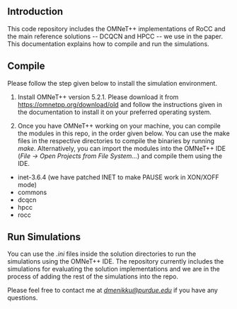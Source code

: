 ## Introduction

This code repository includes the OMNeT++ implementations of RoCC and the main reference solutions -- DCQCN and HPCC -- we use in the paper. This documentation explains how to compile and run the simulations.

## Compile

Please follow the step given below to install the simulation environment.

1. Install OMNeT++ version 5.2.1. Please download it from https://omnetpp.org/download/old and follow the instructions given in the documentation to install it on your preferred operating system.

2. Once you have OMNeT++ working on your machine, you can compile the modules in this repo, in the order given below. You can use the make files in the respective directories to compile the binaries by running *make*. Alternatively, you can import the modules into the OMNeT++ IDE (*File -> Open Projects from File System...*) and compile them using the IDE.

- inet-3.6.4 (we have patched INET to make PAUSE work in XON/XOFF mode)
- commons
- dcqcn
- hpcc
- rocc

## Run Simulations

You can use the *.ini* files inside the solution directories to run the simulations using the OMNeT++ IDE. The repository currently includes the simulations for evaluating the solution implementations and we are in the process of adding the rest of the simulations into the repo.

Please feel free to contact me at *dmenikku@purdue.edu* if you have any questions.

